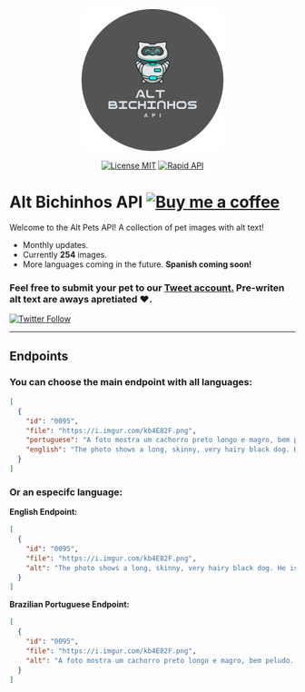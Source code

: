 <p align="center">
<img  alt="Alt Bicinhos API logo. Grey background with a cartoon of a cat robot." src="./media/logo.png" width=250></a>
</p>
<p align="center">
<a href="https://github.com/ashtrindade/altbichinhos/blob/main/LICENSE.md"><img alt="License MIT" src="https://img.shields.io/apm/l/atomic-design-ui.svg?"></a>
<a href="https://rapidapi.com/ashtrindade/api/alt-bichinhos"><img alt="Rapid API" src="https://img.shields.io/badge/-RapidAPI-1d4371"></a>
</p>

# Alt Bichinhos API <a href="https://www.buymeacoffee.com/onlyashd"><img src="https://i.imgur.com/f1dRT70.png" alt="Buy me a coffee" width=125></a>
Welcome to the Alt Pets API! A collection of pet images with alt text!

- Monthly updates. 
- Currently **254** images.
- More languages coming in the future. **Spanish coming soon!**

### Feel free to submit your pet to our <a href="https://twitter.com/altbichinhos">Tweet account.</a> Pre-writen alt text are aways apretiated ♥.
<a href="https://twitter.com/altbichinhos"><img alt="Twitter Follow" src="https://img.shields.io/twitter/follow/altbichinhos?label=%40altbichinhos&style=social"></a>

---

## Endpoints
### You can choose the main endpoint with all languages:

```json
[
  {
    "id": "0095",
    "file": "https://i.imgur.com/kb4E82F.png",
    "portuguese": "A foto mostra um cachorro preto longo e magro, bem peludo. Está deitado de costas, com a cabeça para a direita. Em sua barriga, bem encolhido, está um gatinho também preto. Ele é bem pequeno e encara a câmera com seus olhinhos verdes. Estão deitados no chão, em cima de um tapete azul e branco.",
    "english": "The photo shows a long, skinny, very hairy black dog. He is lying on his back with his head to the right. In her belly, well shrunk, is a black kitten. He is very small and stares at the camera with his little green eyes. They are lying on the floor, on top of a blue and white rug.",
  }
]
```
### Or an especifc language:

**English Endpoint:**
```json
[
  {
    "id": "0095",
    "file": "https://i.imgur.com/kb4E82F.png",
    "alt": "The photo shows a long, skinny, very hairy black dog. He is lying on his back with his head to the right. In her belly, well shrunk, is a black kitten. He is very small and stares at the camera with his little green eyes. They are lying on the floor, on top of a blue and white rug."
  }
]
```

**Brazilian Portuguese Endpoint:**
```json
[
  {
    "id": "0095",
    "file": "https://i.imgur.com/kb4E82F.png",
    "alt": "A foto mostra um cachorro preto longo e magro, bem peludo. Está deitado de costas, com a cabeça para a direita. Em sua barriga, bem encolhido, está um gatinho também preto. Ele é bem pequeno e encara a câmera com seus olhinhos verdes. Estão deitados no chão, em cima de um tapete azul e branco."
  }
]
```
